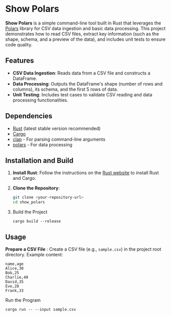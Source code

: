 # Show Polars

**Show Polars** is a simple command-line tool built in Rust that leverages the [Polars](https://www.pola.rs/) library for CSV data ingestion and basic data processing. This project demonstrates how to read CSV files, extract key information (such as the shape, schema, and a preview of the data), and includes unit tests to ensure code quality.

## Features

- **CSV Data Ingestion**: Reads data from a CSV file and constructs a DataFrame.
- **Data Processing**: Outputs the DataFrame's shape (number of rows and columns), its schema, and the first 5 rows of data.
- **Unit Testing**: Includes test cases to validate CSV reading and data processing functionalities.

## Dependencies

- [Rust](https://www.rust-lang.org/) (latest stable version recommended)
- [Cargo](https://doc.rust-lang.org/cargo/)
- [clap](https://crates.io/crates/clap) - For parsing command-line arguments
- [polars](https://crates.io/crates/polars) - For data processing

## Installation and Build

1. **Install Rust**: Follow the instructions on the [Rust website](https://www.rust-lang.org/tools/install) to install Rust and Cargo.
2. **Clone the Repository**:

   ```bash
   git clone <your-repository-url>
   cd show_polars
   ```
3. Build the Project

   ```
   cargo build --release
   ```

## Usage

**Prepare a CSV File** : Create a CSV file (e.g., `sample.csv`) in the project root directory. Example content:

```
name,age
Alice,30
Bob,25
Charlie,40
David,35
Eve,28
Frank,33
```

Run the Program

```
cargo run -- --input sample.csv

```
